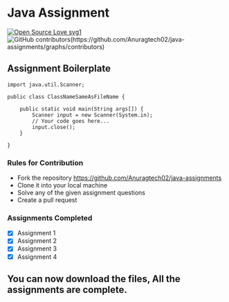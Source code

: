 # Java Assignment

[![Open Source Love svg1](https://badges.frapsoft.com/os/v1/open-source.svg?v=103)](https://github.com/ellerbrock/open-source-badges/)
![GitHub contributors(https://github.com/Anuragtech02/java-assignments/graphs/contributors)](https://img.shields.io/github/contributors/anuragtech02/java-assignments?style=plastic)

## Assignment Boilerplate

    import java.util.Scanner;

    public class ClassNameSameAsFileName {

        public static void main(String args[]) {
            Scanner input = new Scanner(System.in);
            // Your code goes here...
            input.close();
        }

    }

### Rules for Contribution

- Fork the repository https://github.com/Anuragtech02/java-assignments
- Clone it into your local machine
- Solve any of the given assignment questions
- Create a pull request

### Assignments Completed

- [x] Assignment 1
- [x] Assignment 2
- [x] Assignment 3
- [x] Assignment 4

## You can now download the files, All the assignments are complete.
